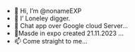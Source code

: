 - 👋 Hi, I’m @nonameEXP  
- 👀 I’ Loneley digger.
- 🌱 Chat app over Google cloud Server...
- 💞️Masde in expo created 21.11.2023 ...
- 📫 Come straight to me...

<!---
Loginnold/Loginnold is a ✨ special ✨ repository because its `README.md` (this file) appears on your GitHub profile.
You can click the Preview link to take a look at your changes.
--->
